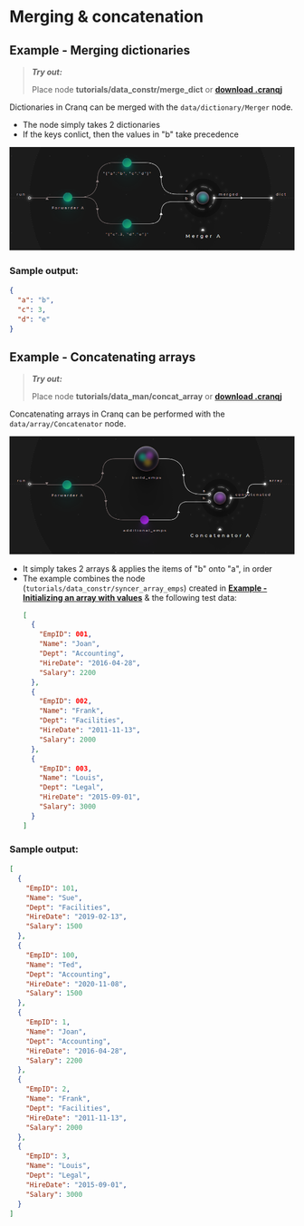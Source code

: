 # Merging & concatenation

## Example - Merging dictionaries

> **_Try out:_**
>
> Place node **tutorials/data_constr/merge_dict** or **[download .cranqj](cranqj/data_constr_merge_dict.cranqj)** 

Dictionaries in Cranq can be merged with the ```data/dictionary/Merger``` node.
- The node simply takes 2 dictionaries
- If the keys conlict, then the values in "b" take precedence

![](images/2021-07-19-14-23-42.png)

### Sample output:

```json
{
  "a": "b",
  "c": 3,
  "d": "e"
}
```

## Example - Concatenating arrays

> **_Try out:_**
>
> Place node **tutorials/data_man/concat_array** or **[download .cranqj](cranqj/data_constr_concat_array.cranqj)** 

Concatenating arrays in Cranq can be performed with the ```data/array/Concatenator``` node.


![](images/2021-07-19-14-27-25.png)

- It simply takes 2 arrays & applies the items of "b" onto "a", in order
- The example combines the node (```tutorials/data_constr/syncer_array_emps```) created in **[Example - Initializing an array with values](../2_4_syncer_splitter/README.md)** & the following test data:
  ```json
  [
    {
      "EmpID": 001,
      "Name": "Joan",
      "Dept": "Accounting",
      "HireDate": "2016-04-28",
      "Salary": 2200
    },
    {
      "EmpID": 002,
      "Name": "Frank",
      "Dept": "Facilities",
      "HireDate": "2011-11-13",
      "Salary": 2000
    },
    {
      "EmpID": 003,
      "Name": "Louis",
      "Dept": "Legal",
      "HireDate": "2015-09-01",
      "Salary": 3000
    }
  ]
  ```

### Sample output:

```json
[
  {
    "EmpID": 101,
    "Name": "Sue",
    "Dept": "Facilities",
    "HireDate": "2019-02-13",
    "Salary": 1500
  },
  {
    "EmpID": 100,
    "Name": "Ted",
    "Dept": "Accounting",
    "HireDate": "2020-11-08",
    "Salary": 1500
  },
  {
    "EmpID": 1,
    "Name": "Joan",
    "Dept": "Accounting",
    "HireDate": "2016-04-28",
    "Salary": 2200
  },
  {
    "EmpID": 2,
    "Name": "Frank",
    "Dept": "Facilities",
    "HireDate": "2011-11-13",
    "Salary": 2000
  },
  {
    "EmpID": 3,
    "Name": "Louis",
    "Dept": "Legal",
    "HireDate": "2015-09-01",
    "Salary": 3000
  }
]
```